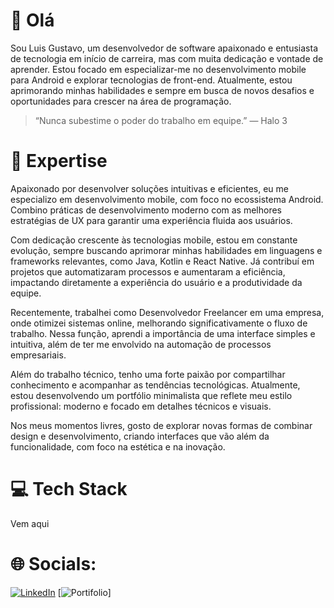 # 👋 Olá

Sou Luis Gustavo, um desenvolvedor de software apaixonado e entusiasta de tecnologia em início de carreira, mas com muita dedicação e vontade de aprender. Estou focado em especializar-me no desenvolvimento mobile para Android e explorar tecnologias de front-end. Atualmente, estou aprimorando minhas habilidades e sempre em busca de novos desafios e oportunidades para crescer na área de programação.

> “Nunca subestime o poder do trabalho em equipe.” — Halo 3

# 🚀 Expertise

Apaixonado por desenvolver soluções intuitivas e eficientes, eu me especializo em desenvolvimento mobile, com foco no ecossistema Android. Combino práticas de desenvolvimento moderno com as melhores estratégias de UX para garantir uma experiência fluida aos usuários.

Com dedicação crescente às tecnologias mobile, estou em constante evolução, sempre buscando aprimorar minhas habilidades em linguagens e frameworks relevantes, como Java, Kotlin e React Native. Já contribuí em projetos que automatizaram processos e aumentaram a eficiência, impactando diretamente a experiência do usuário e a produtividade da equipe.

Recentemente, trabalhei como Desenvolvedor Freelancer em uma empresa, onde otimizei sistemas online, melhorando significativamente o fluxo de trabalho. Nessa função, aprendi a importância de uma interface simples e intuitiva, além de ter me envolvido na automação de processos empresariais.

Além do trabalho técnico, tenho uma forte paixão por compartilhar conhecimento e acompanhar as tendências tecnológicas. Atualmente, estou desenvolvendo um portfólio minimalista que reflete meu estilo profissional: moderno e focado em detalhes técnicos e visuais.

Nos meus momentos livres, gosto de explorar novas formas de combinar design e desenvolvimento, criando interfaces que vão além da funcionalidade, com foco na estética e na inovação.

# 💻 Tech Stack
Vem aqui 

# 🌐 Socials:

[![LinkedIn](https://img.shields.io/badge/LinkedIn-%230077B5.svg?logo=linkedin&logoColor=white)]((https://www.linkedin.com/in/gustacostta/)) [![Portifolio](https://infogr.com.br/devgustta/)] 
